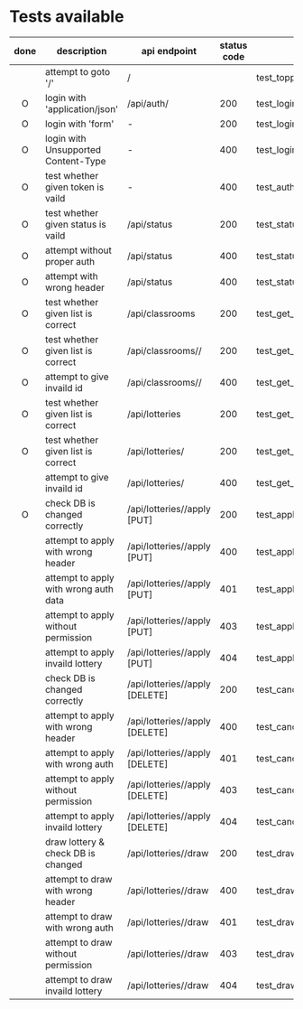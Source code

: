# Tests available

| done | description                           | api endpoint                       | status code |  test_method name                      |
|:----:|---------------------------------------|------------------------------------|-------------|----------------------------------------|
|      | attempt to goto '/'                   | /                                  |             | test_toppage                           |
|  O   | login with 'application/json'         | /api/auth/                         | 200         | test_login                             |
|  O   | login with 'form'                     |   -                                | 200         | test_login_form                        |
|  O   | login with Unsupported Content-Type   |   -                                | 400         | test_login_invaild                     |
|  O   | test whether given token is vaild     |   -                                | 400         | test_auth_token                        |
|  O   | test whether given status is vaild    | /api/status                        | 200         | test_status                            |
|  O   | attempt without proper auth           | /api/status                        | 400         | test_status_invaild_auth               |
|  O   | attempt with wrong header             | /api/status                        | 400         | test_status_wrong_header               |
|  O   | test whether given list is correct    | /api/classrooms                    | 200         | test_get_allclassrooms                 |
|  O   | test whether given list is correct    | /api/classrooms/<id>/              | 200         | test_get_specific_classroom            |
|  O   | attempt to give invaild id            | /api/classrooms/<id>/              | 400         | test_get_specific_classroom_invaild_id |
|  O   | test whether given list is correct    | /api/lotteries                     | 200         | test_get_alllotteries                  |
|  O   | test whether given list is correct    | /api/lotteries/<id>                | 200         | test_get_specific_lottery              |
|      | attempt to give invaild id            | /api/lotteries/<id>                | 400         | test_get_specific_lottery_invalid_id   |
|  O   | check DB is changed correctly         | /api/lotteries/<id>/apply [PUT]    | 200         | test_apply                             |
|      | attempt to apply with wrong header    | /api/lotteries/<id>/apply [PUT]    | 400         | test_apply_invaild_header              |
|      | attempt to apply with wrong auth data | /api/lotteries/<id>/apply [PUT]    | 401         | test_apply_invaild_auth                |
|      | attempt to apply without permission   | /api/lotteries/<id>/apply [PUT]    | 403         | test_apply_noperm                      |
|      | attempt to apply invaild lottery      | /api/lotteries/<id>/apply [PUT]    | 404         | test_apply_invaild                     |
|      | check DB is changed correctly         | /api/lotteries/<id>/apply [DELETE] | 200         | test_cancel                            |
|      | attempt to apply with wrong header    | /api/lotteries/<id>/apply [DELETE] | 400         | test_cancel_invaild_header             |
|      | attempt to apply with wrong auth      | /api/lotteries/<id>/apply [DELETE] | 401         | test_cancel_invaild_auth               |
|      | attempt to apply without permission   | /api/lotteries/<id>/apply [DELETE] | 403         | test_cancel_noperm                     |
|      | attempt to apply invaild lottery      | /api/lotteries/<id>/apply [DELETE] | 404         | test_cancel_invaild                    |
|      | draw lottery & check DB is changed    | /api/lotteries/<id>/draw           | 200         | test_draw                              |
|      | attempt to draw with wrong header     | /api/lotteries/<id>/draw           | 400         | test_draw_invaild_header               |
|      | attempt to draw with wrong auth       | /api/lotteries/<id>/draw           | 401         | test_draw_invaild_auth                 |
|      | attempt to draw without permission    | /api/lotteries/<id>/draw           | 403         | test_draw_noperm                       |
|      | attempt to draw invaild lottery       | /api/lotteries/<id>/draw           | 404         | test_draw_invaild                      |
